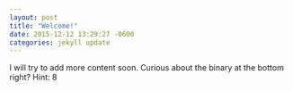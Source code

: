 ```yaml
---
layout: post
title: "Welcome!"
date: 2015-12-12 13:29:27 -0600
categories: jekyll update
---
```

I will try to add more content soon. Curious about the binary at the bottom right? Hint: 8
